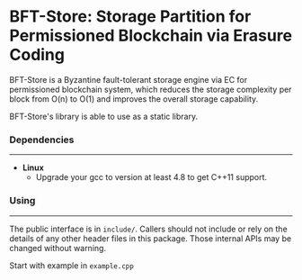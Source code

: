 # BFT-Store: Storage Partition for Permissioned Blockchain via Erasure Coding

BFT-Store is a Byzantine fault-tolerant storage engine via EC for permissioned blockchain system, which reduces the storage complexity per block from O(n) to O(1) and improves the overall storage capability.

BFT-Store's library is able to use as a static library.

### Dependencies

------

- **Linux**
  - Upgrade your gcc to version at least 4.8 to get C++11 support.

### Using

------

The public interface is in `include/`. Callers should not include or rely on the details of any other header files in this package. Those internal APIs may be changed without warning.

Start with example in `example.cpp`